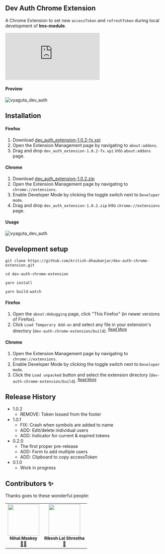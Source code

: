 ## Dev Auth Chrome Extension

A Chrome Extension to set new `accessToken` and `refreshToken` during local development of **lms-module**.

![shields.io](https://blsonepal.com/shields.php?)

#### Preview

![vyaguta_dev_auth](https://user-images.githubusercontent.com/25634165/117668047-450bb180-b1c5-11eb-804c-865b63596259.png)

## Installation

#### Firefox
1. Download [dev_auth_extension-1.0.2-fx.xpi](https://github.com/kritish-dhaubanjar/dev-auth-chrome-extension/releases/download/v1.0.2/dev_auth_extension-1.0.2-fx.xpi)
2. Open the Extension Management page by navigating to `about:addons`.
3. Drag and drop `dev_auth_extension-1.0.2-fx.xpi` into `about:addons` page.

#### Chrome
1. Download [dev_auth_extension-1.0.2.zip](https://github.com/kritish-dhaubanjar/dev-auth-chrome-extension/releases/download/v1.0.2/dev_auth_extension-1.0.2.zip)
1. Open the Extension Management page by navigating to `chrome://extensions`.
2. Enable Developer Mode by clicking the toggle switch next to `Developer mode`.
3. Drag and drop `dev_auth_extension-1.0.2.zip` into `chrome://extensions` page.

#### Usage

![vyaguta_dev_auth](https://user-images.githubusercontent.com/25634165/117668727-ef83d480-b1c5-11eb-9f92-f4cf018be4de.gif)

## Development setup

```shell
git clone https://github.com/kritish-dhaubanjar/dev-auth-chrome-extension.git

cd dev-auth-chrome-extension

yarn install

yarn build:watch
```
#### Firefox
1. Open the `about:debugging` page, click "This Firefox" (in newer versions of Firefox).
2. Click `Load Temporary Add-on` and select any file in your extension's directory (`dev-auth-chrome-extension/build`). <sup>[Read More](https://developer.mozilla.org/en-US/docs/Mozilla/Add-ons/WebExtensions/Your_first_WebExtension)</sup>

#### Chrome
1. Open the Extension Management page by navigating to `chrome://extensions`.
2. Enable Developer Mode by clicking the toggle switch next to `Developer mode`.
3. Click the `Load unpacked` button and select the extension directory (`dev-auth-chrome-extension/build`). <sup>[Read More](https://developer.chrome.com/docs/extensions/mv3/getstarted/)</sup>

## Release History

* 1.0.2
    * REMOVE: Token Issued from the footer
* 1.0.1
    * FIX: Crash when symbols are added to name
    * ADD: Edit/delete individual users
    * ADD: Indicator for current & expired tokens
* 0.2.0
    * The first proper pre-release
    * ADD: Form to add multiple users
    * ADD: Clipboard to copy accessToken
* 0.1.0
    * Work in progress
 


## Contributors ✨

Thanks goes to these wonderful people:

<table>
  <tr>
    <td align="center"><a href="https://github.com/maskeynihal"><img src="https://avatars.githubusercontent.com/u/26411488?v=4" width="100px;" alt=""/><br /><sub><b>Nihal Maskey</b></sub></a><br /><a href="https://github.com/kritish-dhaubanjar/dev-auth-chrome-extension/commits?author=maskeynihal" title="Commits">📖</a><a href="https://github.com/kritish-dhaubanjar/dev-auth-chrome-extension/issues?q=author%3Amaskeynihal" title="Bug Reports">🐛</a></td>
    <td align="center"><a href="https://github.com/RikLakhe"><img src="https://avatars.githubusercontent.com/u/25451595?v=4" width="100px;" alt=""/><br /><sub><b>Rikesh Lal Shrestha</b></sub></a><br /><a href="https://github.com/kritish-dhaubanjar/dev-auth-chrome-extension/issues?q=author%3ARikLakhe" title="Bug Reports">🐛</a></td>
  </tr>
</table>
